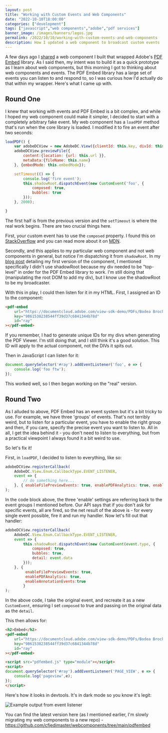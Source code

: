 ```yaml
---
layout: post
title: "Working with Custom Events and Web Components"
date: "2022-10-10T18:00:00"
categories: ["development"]
tags: ["javascript","web components","adobe","pdf services"]
banner_image: /images/banners/legos.jpg
permalink: /2022/10/10/working-with-custom-events-and-web-components
description: How I updated a web component to broadcast custom events
---
```


A few days ago I [shared](https://www.raymondcamden.com/2022/10/02/a-pdf-embed-web-component) a web component I built that wrapped Adobe's [PDF Embed](https://developer.adobe.com/document-services/apis/pdf-embed/) library. As I said then, my intent was to build it as a quick prototype as I learn about web components, but this morning I got to thinking about web components and events. The PDF Embed library has a large set of events you can listen to and respond to, so I was curious how I'd actually do that within my wrapper. Here's what I came up with.

## Round One

I knew that working with events and PDF Embed is a bit complex, and while I hoped my web component could make it simpler, I decided to start with a completely arbitrary fake event. My web component has a `loadPDF` method that's run when the core library is loaded. I modified it to fire an event after two seconds:

```js
loadPDF() {
    var adobeDCView = new AdobeDC.View({clientId: this.key, divId: this.divid });
    adobeDCView.previewFile({
        content:{location: {url: this.url }},
        metaData:{fileName: this.name}
    }, {embedMode: this.embedMode});

    setTimeout(() => {
        console.log('fire event');
        this.shadowRoot.dispatchEvent(new CustomEvent('foo', { 
            composed: true, 
            bubbles: true
        }));
    }, 2000);

}
```

The first half is from the previous version and the `setTimeout` is where the real work begins. There are two crucial things here.

First, your custom event has to use the `composed` property. I found this on [StackOverflow](https://stackoverflow.com/a/53804106/52160) and you can read more about it on [MDN](https://developer.mozilla.org/en-US/docs/Web/API/Event/composed).

Secondly, and this applies to my particular web component and not web components in general, but notice I'm dispatching it from `shadowRoot`. In my [blog post](https://www.raymondcamden.com/2022/10/02/a-pdf-embed-web-component) detailing my first version of the component, I mentioned specifically I didn't use shadowRoot because my div needed to be "top-level" in order for the PDF Embed library to work. I'm still doing that (manipulating the root DOM to add my div), but I know use the shadowRoot to be my broadcaster.

With this in play, I could then listen for it in my HTML. First, I assigned an ID to the component:

```html
<pdf-embed 
    url="https://documentcloud.adobe.com/view-sdk-demo/PDFs/Bodea Brochure.pdf" 
    key="9861538238544ff39d37c6841344b78d"
    id="ray"
></pdf-embed>
```

If you remember, I had to generate unique IDs for my divs when generating the PDF Viewer. I'm still doing that, and I still think it's a good solution. This ID will apply to the actual component, not the DIVs it spits out.

Then in JavaScript I can listen for it:

```js
document.querySelector('#ray').addEventListener('foo', e => {
    console.log('foo ftw');
});
```

This worked well, so I then began working on the "real" version.

## Round Two

As I alluded to above, PDF Embed has an event system but it's a bit tricky to use. For example, we have three 'groups' of events. That's not terribly weird, but to listen for a particular event, you have to enable the right group and then, if you care, specify the precise event you want to listen to. All in all, I get the idea behind it - you don't need to listen to everything, but from a practical viewpoint I always found it a bit weird to use. 

So let's fix it!

First, in `loadPDF`, I decided to listen to everything, like so:

```js
adobeDCView.registerCallback(
    AdobeDC.View.Enum.CallbackType.EVENT_LISTENER,
    event => {
        // do something here...
    }, { enableFilePreviewEvents: true, enablePDFAnalytics: true, enableAnnotationEvents:true }
);
```

In the code block above, the three 'enable' settings are referring back to the event groups I mentioned before. Our API says that if you don't ask for specific events, all are fired, so the net result of the above is - for every single event possible, fire it and run my handler. Now let's fill out that handler:

```js
adobeDCView.registerCallback(
    AdobeDC.View.Enum.CallbackType.EVENT_LISTENER,
    event => {
        this.shadowRoot.dispatchEvent(new CustomEvent(event.type, {
            composed: true, 
            bubbles: true, 
            detail: event.data
        }));
    }, { 
         enableFilePreviewEvents: true, 
         enablePDFAnalytics: true, 
         enableAnnotationEvents:true 
        }
);
```

In the above code, I take the original event, and recreate it as a new `CustomEvent`, ensuring I set `composed` to true and passing on the original data as the `detail`. 

This then allows for:

```html
<h2>Embed</h2>
<pdf-embed 
    url="https://documentcloud.adobe.com/view-sdk-demo/PDFs/Bodea Brochure.pdf" 
    key="9861538238544ff39d37c6841344b78d"
    id="ray"
></pdf-embed>

<script src="pdfembed.js" type="module"></script>
<script>
document.querySelector('#ray').addEventListener('PAGE_VIEW', e => {
    console.log('pageview',e);
});
</script>
```

Here's how it looks in devtools. It's in dark mode so you know it's legit:

<p>
<img data-src="https://static.raymondcamden.com/images/2022/10/devtools1.jpg" alt="Example output from event listener" class="lazyload imgborder imgcenter">
</p>

You can find the latest version here (as I mentioned earlier, I'm slowly migrating my web components to a new repo) - <https://github.com/cfjedimaster/webcomponents/tree/main/pdfembed>